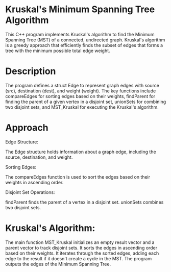 # Kruskal's Minimum Spanning Tree Algorithm
This C++ program implements Kruskal's algorithm to find the Minimum Spanning Tree (MST) of a connected, undirected graph. Kruskal's algorithm is a greedy approach that efficiently finds the subset of edges that forms a tree with the minimum possible total edge weight.

# Description
The program defines a struct Edge to represent graph edges with source (src), destination (dest), and weight (weight). The key functions include compareEdges for sorting edges based on their weights, findParent for finding the parent of a given vertex in a disjoint set, unionSets for combining two disjoint sets, and MST_Kruskal for executing the Kruskal's algorithm.

# Approach
Edge Structure:

The Edge structure holds information about a graph edge, including the source, destination, and weight.

Sorting Edges:

The compareEdges function is used to sort the edges based on their weights in ascending order.

Disjoint Set Operations:

findParent finds the parent of a vertex in a disjoint set.
unionSets combines two disjoint sets.

# Kruskal's Algorithm:

The main function MST_Kruskal initializes an empty result vector and a parent vector to track disjoint sets.
It sorts the edges in ascending order based on their weights.
It iterates through the sorted edges, adding each edge to the result if it doesn't create a cycle in the MST.
The program outputs the edges of the Minimum Spanning Tree.
